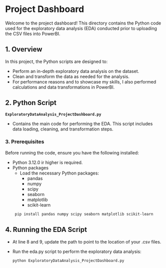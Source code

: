# Project Dashboard


Welcome to the project dashboard! This directory contains the Python code used for the exploratory data analysis (EDA) conducted prior to uploading the CSV files into PowerBI.

## 1. Overview

In this project, the Python scripts are designed to:
- Perform an in-depth exploratory data analysis on the dataset.
- Clean and transform the data as needed for the analysis.
- For performance reasons and to showcase my skills, I also performed calculations and data transformations in PowerBI.

## 2. Python Script
**`ExploratoryDataAnalysis_ProjectDashboard.py`**  
- Contains the main code for performing the EDA. This script includes data loading, cleaning, and transformation steps.

### 3. Prerequisites

Before running the code, ensure you have the following installed:

- Python 3.12.0 ir higher is required.
- Python packages
  - Load the necessary Python packages:
    - pandas
    - numpy
    - scipy
    - seaborn
    - matplotlib
    - scikit-learn
   ````bash
    pip install pandas numpy scipy seaborn matplotlib scikit-learn

## 4. Running the EDA Script
- At line 8 and 9, update the path to point to the location of your .csv files.
- Run the eda.py script to perform the exploratory data analysis:

  ````bash
  python ExploratoryDataAnalysis_ProjectDashboard.py
